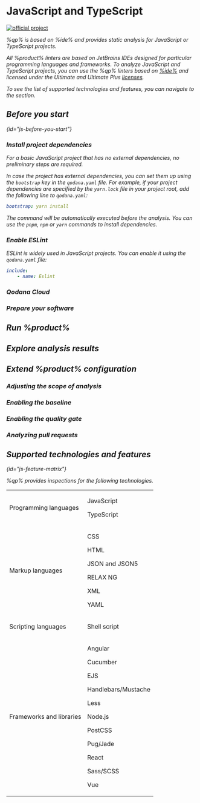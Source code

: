 # JavaScript and TypeScript

[![official project](https://jb.gg/badges/official-flat-square.svg)](https://confluence.jetbrains.com/display/ALL/JetBrains+on+GitHub)

<!--<img src="js.png" dark-src="js_dark.png" alt="Qodana for .NET linter languages" width="296"/>-->

<show-structure for="chapter" depth="3"/>

<!-- Linter-related variables -->
<var name="qp" value="Qodana for JS"/>
<var name="qp-linter" value="jetbrains/qodana-js:2024.2-eap"/>
<var name="JenkinsCred" value="https://www.jenkins.io/doc/book/using/using-credentials/#adding-new-global-credentials"/>
<var name="ide" value="WebStorm"/>

<!-- Content-related variables -->
<var name="Dplugin" value="https://plugins.jenkins.io/docker-plugin/"/>
<var name="DPplugin" value="https://plugins.jenkins.io/docker-workflow/"/>
<var name="Gplugin" value="https://plugins.jenkins.io/git/"/>
<var name="Dockeraccess" value="https://docs.docker.com/engine/install/linux-postinstall/#manage-docker-as-a-non-root-user"/>
<var name="MultipipeCreate" value="https://www.jenkins.io/doc/book/pipeline/multibranch/#creating-a-multibranch-pipeline"/>
<var name="TeamCityProject" value="https://www.jetbrains.com/help/teamcity/configure-and-run-your-first-build.html#Create+your+first+project"/>
<var name="TeamCityBuildConfig" value="https://www.jetbrains.com/help/teamcity/creating-and-editing-build-configurations.html"/>
<var name="TeamCityBuildSteps" value="https://www.jetbrains.com/help/teamcity/configuring-build-steps.html"/>
<var name="TeamCityCommandLine" value="https://www.jetbrains.com/help/teamcity/command-line.html#General+Settings"/>
<var name="TeamCityPullRequests" value="https://www.jetbrains.com/help/teamcity/pull-requests.html"/>
<var name="TeamCityBranches" value="https://www.jetbrains.com/help/teamcity/configuring-finish-build-trigger.html#Trigger+Settings"/>
<var name="non-root-user" value="https://docs.docker.com/engine/install/linux-postinstall/#manage-docker-as-a-non-root-user"/>
<var name="ide-documentation" value="https://www.jetbrains.com/help/webstorm/customizing-profiles.html"/>

<link-summary>%qp% is based on %ide% and provides static analysis for JavaScript or TypeScript projects.</link-summary>

All %product% linters are based on JetBrains IDEs designed for particular programming languages and frameworks. To analyze
JavaScript and TypeScript projects, you can use the %qp% linters based on [%ide%](https://www.jetbrains.com/webstorm/) and licensed under the Ultimate and
Ultimate Plus [licenses](pricing.md).

To see the list of supported technologies and features, you can navigate to the [](#js-feature-matrix) section.


## Before you start
{id="js-before-you-start"}

### Install project dependencies

For a basic JavaScript project that has no external dependencies, no preliminary steps are required.

In case the project has external dependencies, you can set them up using the `bootstrap` key in the `qodana.yaml` file.
For example, if your project dependencies are specified by the `yarn.lock` file in your project root, add the following
line to `qodana.yaml`:

```yaml
bootstrap: yarn install
```
The command will be automatically executed before the analysis. You can use the `pnpm`, `npm` or `yarn` commands to install dependencies.

### Enable ESLint

ESLint is widely used in JavaScript projects. You can enable it using the `qodana.yaml` file:

```yaml
include:
    - name: Eslint
```

### Qodana Cloud

<include from="lib_qd.topic" element-id="before-start-qodana-cloud"/>

### Prepare your software

<include from="lib_qd.topic" element-id="before-start-prepare-software"/>

## Run %product%

<include from="lib_qd.topic" element-id="run-qodana"/>

## Explore analysis results

<include from="lib_qd.topic" element-id="explore-analysis-results" use-filter="empty,js"/>

## Extend %product% configuration

### Adjusting the scope of analysis

<include from="lib_qd.topic" element-id="adjust-scope-of-analysis"/>

### Enabling the baseline

<include from="lib_qd.topic" element-id="enabling-baseline"/>

### Enabling the quality gate

<include from="lib_qd.topic" element-id="enabling-quality-gate"/>

### Analyzing pull requests

<include from="lib_qd.topic" element-id="analyzing-pull-requests"/>

## Supported technologies and features
{id="js-feature-matrix"}

%qp% provides inspections for the following technologies.

<table style="none">
    <tr>
        <td>Programming languages</td>
        <td>
            <p>JavaScript</p>
            <p>TypeScript</p>
        </td>
    </tr>
    <tr>
        <td>Markup languages</td>
        <td>
            <p>CSS</p>
            <p>HTML</p>
            <p>JSON and JSON5</p>
            <p>RELAX NG</p>
            <p>XML</p>
            <p>YAML</p>
        </td>
    </tr>
    <tr>
        <td>Scripting languages</td>
        <td>
            <p>Shell script</p>
        </td>
    </tr>
    <tr>
        <td>Frameworks and libraries</td>
        <td>
            <p>Angular</p>
            <p>Cucumber</p>
            <p>EJS</p>
            <p>Handlebars/Mustache</p>
            <p>Less</p>
            <p>Node.js</p>
            <p>PostCSS</p>
            <p>Pug/Jade</p>
            <p>React</p>
            <p>Sass/SCSS</p>
            <p>Vue</p>
        </td>
    </tr>
</table>

<include from="lib_qd.topic" element-id="linters-supported-features" use-filter="empty,js"/>